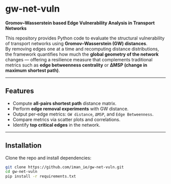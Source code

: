 # gw-net-vuln

**Gromov–Wasserstein based Edge Vulnerability Analysis in Transport Networks**

This repository provides Python code to evaluate the structural vulnerability of transport networks
using **Gromov–Wasserstein (GW) distances**.  
By removing edges one at a time and recomputing distance distributions, the framework quantifies how much
the **global geometry of the network** changes — offering a resilience measure that complements
traditional metrics such as **edge betweenness centrality** or **ΔMSP (change in maximum shortest path)**.

---

## Features
- Compute **all-pairs shortest path** distance matrix.
- Perform **edge removal experiments** with GW distance.
- Output per-edge metrics: `GW distance`, `ΔMSP`, and `Edge Betweenness`.
- Compare metrics via scatter plots and correlations.
- Identify **top critical edges** in the network.

---

## Installation

Clone the repo and install dependencies:

```bash
git clone https://github.com/iman_ie/gw-net-vuln.git
cd gw-net-vuln
pip install -r requirements.txt
